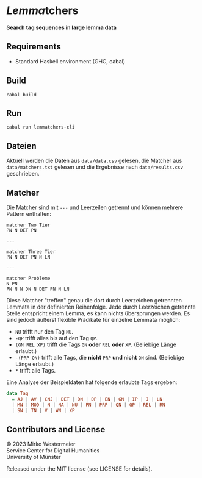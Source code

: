 # *Lemma*tchers

**Search tag sequences in large lemma data**

## Requirements

- Standard Haskell environment (GHC, cabal)

## Build

```
cabal build
```

## Run

```
cabal run lemmatchers-cli
```

## Dateien

Aktuell werden die Daten aus `data/data.csv` gelesen, die Matcher aus `data/matchers.txt` gelesen und die Ergebnisse nach `data/results.csv` geschrieben.

## Matcher

Die Matcher sind mit `---` und Leerzeilen getrennt und können mehrere Pattern enthalten:

```
matcher Two Tier
PN N DET PN

---

matcher Three Tier
PN N DET PN N LN

---

matcher Probleme
N PN
PN N N DN N DET PN N LN
```

Diese Matcher "treffen" genau die dort durch Leerzeichen getrennten Lemmata in der definierten Reihenfolge. Jede durch Leerzeichen getrennte Stelle entspricht einem Lemma, es kann nichts übersprungen werden. Es sind jedoch äußerst flexible Prädikate für einzelne Lemmata möglich:

- `NU` trifft nur den Tag `NU`.
- `-QP` trifft alles bis auf den Tag `QP`.
- `(GN REL XP)` trifft die Tags `GN` **oder** `REL` **oder** `XP`. (Beliebige Länge erlaubt.)
- `-(PRP QN)` trifft alle Tags, die **nicht** `PRP` **und nicht** `QN` sind. (Beliebige Länge erlaubt.)
- `*` trifft alle Tags.

Eine Analyse der Beispieldaten hat folgende erlaubte Tags ergeben:

```haskell
data Tag
  = AJ | AV | CNJ | DET | DN | DP | EN | GN | IP | J | LN
  | MN | MOD | N | NA | NU | PN | PRP | QN | QP | REL | RN
  | SN | TN | V | WN | XP
```

## Contributors and License

&copy; 2023 Mirko Westermeier  
Service Center for Digital Humanities  
University of Münster

Released under the MIT license (see LICENSE for details).
